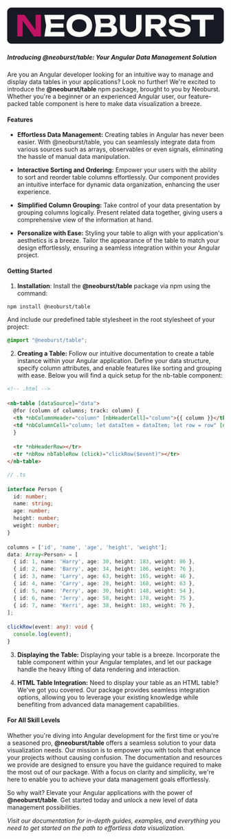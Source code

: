 <div align="center">

![Neoburst logo](src/assets/neoburst-logo.png)

</div>

##### Introducing @neoburst/table: Your Angular Data Management Solution

Are you an Angular developer looking for an intuitive way to manage and display data tables in your applications? Look no further! We're excited to introduce the **@neoburst/table** npm package, brought to you by Neoburst. Whether you're a beginner or an experienced Angular user, our feature-packed table component is here to make data visualization a breeze.

#### Features

- **Effortless Data Management:** Creating tables in Angular has never been easier. With @neoburst/table, you can seamlessly integrate data from various sources such as arrays, observables or even signals, eliminating the hassle of manual data manipulation.

- **Interactive Sorting and Ordering:** Empower your users with the ability to sort and reorder table columns effortlessly. Our component provides an intuitive interface for dynamic data organization, enhancing the user experience.

- **Simplified Column Grouping:** Take control of your data presentation by grouping columns logically. Present related data together, giving users a comprehensive view of the information at hand.

- **Personalize with Ease:** Styling your table to align with your application's aesthetics is a breeze. Tailor the appearance of the table to match your design effortlessly, ensuring a seamless integration within your Angular project.

#### Getting Started

1. **Installation**: Install the **@neoburst/table** package via npm using the command:

```npm
npm install @neoburst/table
```

And include our predefined table stylesheet in the root stylesheet of your project:

```scss
@import "@neoburst/table";
```

2. **Creating a Table:** Follow our intuitive documentation to create a table instance within your Angular application. Define your data structure, specify column attributes, and enable features like sorting and grouping with ease. Below you will find a quick setup for the nb-table component:

```html
<!-- .html -->

<nb-table [dataSource]="data">
  @for (column of columns; track: column) {
  <th *nbColumnHeader="column" [nbHeaderCell]="column">{{ column }}</th>
  <td *nbColumnCell="column; let dataItem = dataItem; let row = row" [nbCell]="column" [nbCellRow]="row">{{ dataItem[column] }}</td>
  }

  <tr *nbHeaderRow></tr>
  <tr *nbRow nbTableRow (click)="clickRow($event)"></tr>
</nb-table>
```

```typescript
// .ts

interface Person {
  id: number;
  name: string;
  age: number;
  height: number;
  weight: number;
}

columns = ['id', 'name', 'age', 'height', 'weight'];
data: Array<Person> = [
  { id: 1, name: 'Harry', age: 30, height: 183, weight: 86 },
  { id: 2, name: 'Barry', age: 34, height: 186, weight: 76 },
  { id: 3, name: 'Larry', age: 63, height: 165, weight: 46 },
  { id: 4, name: 'Carry', age: 28, height: 168, weight: 63 },
  { id: 5, name: 'Perry', age: 30, height: 148, weight: 54 },
  { id: 6, name: 'Jerry', age: 58, height: 178, weight: 75 },
  { id: 7, name: 'Kerri', age: 38, height: 183, weight: 76 },
];

clickRow(event: any): void {
  console.log(event);
}
```

3. **Displaying the Table:** Displaying your table is a breeze. Incorporate the table component within your Angular templates, and let our package handle the heavy lifting of data rendering and interaction.

4. **HTML Table Integration:** Need to display your table as an HTML table? We've got you covered. Our package provides seamless integration options, allowing you to leverage your existing knowledge while benefiting from advanced data management capabilities.

#### For All Skill Levels

Whether you're diving into Angular development for the first time or you're a seasoned pro, **@neoburst/table** offers a seamless solution to your data visualization needs. Our mission is to empower you with tools that enhance your projects without causing confusion. The documentation and resources we provide are designed to ensure you have the guidance required to make the most out of our package. With a focus on clarity and simplicity, we're here to enable you to achieve your data management goals effortlessly.

So why wait? Elevate your Angular applications with the power of **@neoburst/table**. Get started today and unlock a new level of data management possibilities.

_Visit our documentation for in-depth guides, examples, and everything you need to get started on the path to effortless data visualization._
